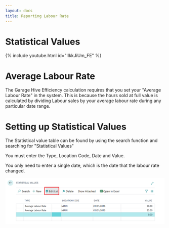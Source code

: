 ```yaml
---
layout: docs
title: Reporting Labour Rate
---
```

# Statistical Values

{% include youtube.html id="lIkkJiUm_FE" %}

# Average Labour Rate

The Garage Hive Efficiency calculation requires that you set your "Average Labour Rate" in the system. This is because the hours sold at full value is calculated by dividing Labour sales by your average labour rate during any particular date range. 

# Setting up Statistical Values

The Statistical value table can be found by using the search function and searching for "Statistical Values"

You must enter the Type, Location Code, Date and Value. 

You only need to enter a single date, which is the date that the labour rate changed. 

![](media/powerbi-statistic-values.png)